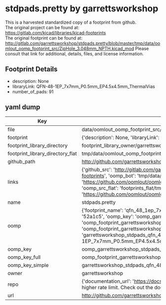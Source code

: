 # stdpads.pretty by garrettsworkshop  
This is a harvested standardized copy of a footprint from github.  
The original project can be found at:  
https://gitlab.com/kicad/libraries/kicad-footprints  
The original footprint can be found at:
http://gitlab.com/garrettsworkshop/stdpads.pretty/blob/master/tmp/data/oomlout_oomp_footprint_src/ZipHole_3.048mm_NPTH.kicad_mod
Please consult that link for additional, details, files, and license information.  
## Footprint Details
* description: None  
* libraryLink: QFN-48-1EP_7x7mm_P0.5mm_EP4.5x4.5mm_ThermalVias  
* number_of_pads: 91  
## yaml dump  
| Key | Value |  
| --- | --- |  
| file | data/oomlout_oomp_footprint_src/stdpads.pretty/QFN-48-1EP_7x7mm_P0.5mm_EP4.5x4.5mm_ThermalVias.kicad_mod |  
| footprint | {'description': None, 'libraryLink': 'QFN-48-1EP_7x7mm_P0.5mm_EP4.5x4.5mm_ThermalVias', 'number_of_pads': 91} |  
| footprint_library_directory | footprint_library_owner/garrettsworkshop_stdpads.pretty |  
| footprint_library_directory_flat | tmp/data/oomlout_oomp_footprint_src/footprints_flat/garrettsworkshop_stdpads_qfn_48_1ep_7x7mm_p0_5mm_ep4_5x4_5mm_thermalvias/working |  
| github_path | http://github.com/garrettsworkshop/stdpads.pretty/blob/master/tmp/data/oomlout_oomp_footprint_src/QFN-48-1EP_7x7mm_P0.5mm_EP4.5x4.5mm_ThermalVias.kicad_mod |  
| links | {'github_src': 'http://gitlab.com/garrettsworkshop/stdpads.pretty/blob/master/tmp/data/oomlout_oomp_footprint_src/ZipHole_3.048mm_NPTH.kicad_mod', 'github_src_repo': 'https://gitlab.com/kicad/libraries/kicad-footprints', 'oomp_bot': 'tmp/data/oomlout_oomp_footprint_src/footprints/garrettsworkshop_stdpads_qfn_48_1ep_7x7mm_p0_5mm_ep4_5x4_5mm_thermalvias/working', 'oomp_bot_github': 'https://github.com/oomlout/oomlout_oomp_footprint_bot/tree/main/tmp/data/oomlout_oomp_footprint_src/footprints/garrettsworkshop_stdpads_qfn_48_1ep_7x7mm_p0_5mm_ep4_5x4_5mm_thermalvias/working', 'oomp_src_flat': 'footprints_flat/tmp/data/oomlout_oomp_footprint_src/footprints_flat/garrettsworkshop_stdpads_qfn_48_1ep_7x7mm_p0_5mm_ep4_5x4_5mm_thermalvias/working', 'oomp_src_flat_github': 'https://github.com/oomlout/oomlout_oomp_footprint_src/tree/main/tmp/data/oomlout_oomp_footprint_src/footprints_flat/garrettsworkshop_stdpads_qfn_48_1ep_7x7mm_p0_5mm_ep4_5x4_5mm_thermalvias/working'} |  
| name | stdpads.pretty |  
| oomp | {'footprint_name': 'qfn_48_1ep_7x7mm_p0_5mm_ep4_5x4_5mm_thermalvias', 'library_name': 'stdpads', 'md5': '52a1c546c545d7947968cf20128d1c4d', 'md5_10': '52a1c546c5', 'md5_5': '52a1c', 'md5_6': '52a1c5', 'oomp_key': 'oomp_garrettsworkshop_stdpads_qfn_48_1ep_7x7mm_p0_5mm_ep4_5x4_5mm_thermalvias', 'oomp_key_extra': 'oomp_footprint_garrettsworkshop_stdpads_qfn_48_1ep_7x7mm_p0_5mm_ep4_5x4_5mm_thermalvias', 'oomp_key_full': 'oomp_footprint_garrettsworkshop_stdpads_qfn_48_1ep_7x7mm_p0_5mm_ep4_5x4_5mm_thermalvias_52a1c5', 'oomp_key_simple': 'garrettsworkshop_stdpads_qfn_48_1ep_7x7mm_p0_5mm_ep4_5x4_5mm_thermalvias', 'original_filename': 'data/oomlout_oomp_footprint_src/stdpads.pretty/QFN-48-1EP_7x7mm_P0.5mm_EP4.5x4.5mm_ThermalVias.kicad_mod', 'owner_name': 'garrettsworkshop'} |  
| oomp_key | oomp_garrettsworkshop_stdpads_qfn_48_1ep_7x7mm_p0_5mm_ep4_5x4_5mm_thermalvias |  
| oomp_key_full | oomp_footprint_garrettsworkshop_stdpads_qfn_48_1ep_7x7mm_p0_5mm_ep4_5x4_5mm_thermalvias |  
| oomp_key_simple | garrettsworkshop_stdpads_qfn_48_1ep_7x7mm_p0_5mm_ep4_5x4_5mm_thermalvias |  
| owner | garrettsworkshop |  
| repo | {'documentation_url': 'https://docs.github.com/rest/overview/resources-in-the-rest-api#rate-limiting', 'message': "API rate limit exceeded for 84.66.142.224. (But here's the good news: Authenticated requests get a higher rate limit. Check out the documentation for more details.)"} |  
| url | http://github.com/garrettsworkshop/stdpads.pretty |  


